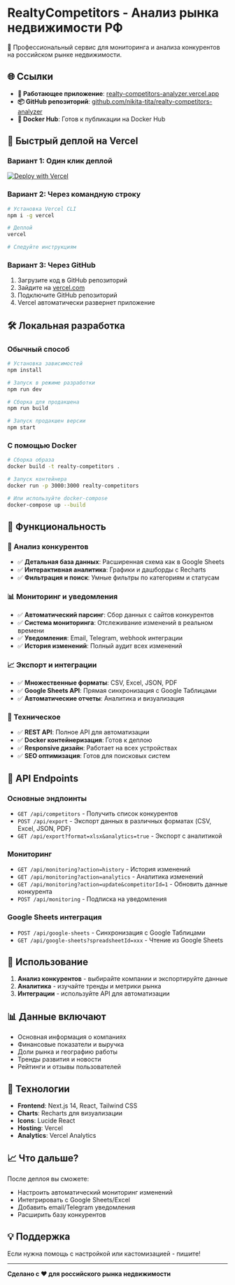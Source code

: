 # RealtyCompetitors - Анализ рынка недвижимости РФ

🏢 Профессиональный сервис для мониторинга и анализа конкурентов на российском рынке недвижимости.

## 🌐 Ссылки

- **🚀 Работающее приложение**: [realty-competitors-analyzer.vercel.app](https://realty-competitors-analyzer-fjmmx0521-nikita-tita-projects.vercel.app)
- **📦 GitHub репозиторий**: [github.com/nikita-tita/realty-competitors-analyzer](https://github.com/nikita-tita/realty-competitors-analyzer)
- **🐳 Docker Hub**: Готов к публикации на Docker Hub

## 🚀 Быстрый деплой на Vercel

### Вариант 1: Один клик деплой
[![Deploy with Vercel](https://vercel.com/button)](https://vercel.com/new/clone?repository-url=https://github.com/yourusername/realty-competitors-analyzer)

### Вариант 2: Через командную строку
```bash
# Установка Vercel CLI
npm i -g vercel

# Деплой
vercel

# Следуйте инструкциям
```

### Вариант 3: Через GitHub
1. Загрузите код в GitHub репозиторий
2. Зайдите на [vercel.com](https://vercel.com)
3. Подключите GitHub репозиторий
4. Vercel автоматически развернет приложение

## 🛠 Локальная разработка

### Обычный способ
```bash
# Установка зависимостей
npm install

# Запуск в режиме разработки
npm run dev

# Сборка для продакшена
npm run build

# Запуск продакшен версии
npm start
```

### С помощью Docker
```bash
# Сборка образа
docker build -t realty-competitors .

# Запуск контейнера
docker run -p 3000:3000 realty-competitors

# Или используйте docker-compose
docker-compose up --build
```

## 📱 Функциональность

### 🏢 Анализ конкурентов
- ✅ **Детальная база данных**: Расширенная схема как в Google Sheets
- ✅ **Интерактивная аналитика**: Графики и дашборды с Recharts
- ✅ **Фильтрация и поиск**: Умные фильтры по категориям и статусам

### 📊 Мониторинг и уведомления
- ✅ **Автоматический парсинг**: Сбор данных с сайтов конкурентов
- ✅ **Система мониторинга**: Отслеживание изменений в реальном времени
- ✅ **Уведомления**: Email, Telegram, webhook интеграции
- ✅ **История изменений**: Полный аудит всех изменений

### 📈 Экспорт и интеграции
- ✅ **Множественные форматы**: CSV, Excel, JSON, PDF
- ✅ **Google Sheets API**: Прямая синхронизация с Google Таблицами
- ✅ **Автоматические отчеты**: Аналитика и визуализация

### 🔧 Техническое
- ✅ **REST API**: Полное API для автоматизации
- ✅ **Docker контейнеризация**: Готов к деплою
- ✅ **Responsive дизайн**: Работает на всех устройствах
- ✅ **SEO оптимизация**: Готов для поисковых систем

## 🔗 API Endpoints

### Основные эндпоинты
- `GET /api/competitors` - Получить список конкурентов
- `POST /api/export` - Экспорт данных в различных форматах (CSV, Excel, JSON, PDF)
- `GET /api/export?format=xlsx&analytics=true` - Экспорт с аналитикой

### Мониторинг
- `GET /api/monitoring?action=history` - История изменений
- `GET /api/monitoring?action=analytics` - Аналитика изменений
- `GET /api/monitoring?action=update&competitorId=1` - Обновить данные конкурента
- `POST /api/monitoring` - Подписка на уведомления

### Google Sheets интеграция
- `POST /api/google-sheets` - Синхронизация с Google Таблицами
- `GET /api/google-sheets?spreadsheetId=xxx` - Чтение из Google Sheets

## 🎯 Использование

1. **Анализ конкурентов** - выбирайте компании и экспортируйте данные
2. **Аналитика** - изучайте тренды и метрики рынка
3. **Интеграции** - используйте API для автоматизации

## 📊 Данные включают

- Основная информация о компаниях
- Финансовые показатели и выручка
- Доли рынка и географию работы
- Тренды развития и новости
- Рейтинги и отзывы пользователей

## 🔧 Технологии

- **Frontend**: Next.js 14, React, Tailwind CSS
- **Charts**: Recharts для визуализации
- **Icons**: Lucide React
- **Hosting**: Vercel
- **Analytics**: Vercel Analytics

## 📈 Что дальше?

После деплоя вы сможете:
- Настроить автоматический мониторинг изменений
- Интегрировать с Google Sheets/Excel
- Добавить email/Telegram уведомления
- Расширить базу конкурентов

## 💡 Поддержка

Если нужна помощь с настройкой или кастомизацией - пишите!

---

**Сделано с ❤️ для российского рынка недвижимости**